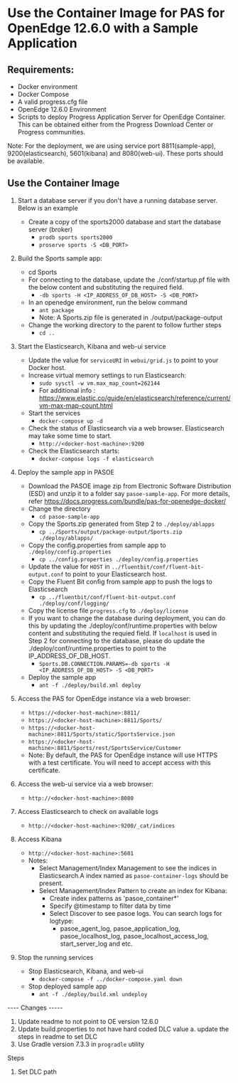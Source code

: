 # Use the Container Image for PAS for OpenEdge 12.6.0 with a Sample Application

## Requirements:
* Docker environment
* Docker Compose
* A valid progress.cfg file
* OpenEdge 12.6.0 Environment
* Scripts to deploy Progress Application Server for OpenEdge Container. This can be obtained either from the Progress Download Center or Progress communities.

Note: For the deployment, we are using service port 8811(sample-app), 9200(elasticsearch), 5601(kibana) and 8080(web-ui). These ports should be available.

## Use the Container Image

1. Start a database server if you don't have a running database server. Below is an example
     * Create a copy of the sports2000 database and start the database server (broker)
        * `prodb sports sports2000`
        * `proserve sports -S <DB_PORT>`

2. Build the Sports sample app:
     * cd Sports
     * For connecting to the database, update the ./conf/startup.pf file with the below content and substituting the required field.
        * `-db sports -H <IP_ADDRESS_OF_DB_HOST> -S <DB_PORT>`
     * In an openedge environment, run the below command
        * `ant package`
        * Note: A Sports.zip file is generated in ./output/package-output
     * Change the working directory to the parent to follow  further steps
        * `cd ..`

3. Start the Elasticsearch, Kibana and web-ui service
     * Update the value for `serviceURI` in `webui/grid.js` to point to your Docker host.
     * Increase virtual memory settings to run Elasticsearch:
        * `sudo sysctl -w vm.max_map_count=262144`
        * For additional info : https://www.elastic.co/guide/en/elasticsearch/reference/current/vm-max-map-count.html
     * Start the services
        * `docker-compose up -d`
     * Check the status of Elasticsearch via a web browser. Elasticsearch may take some time to start.
        * `http://<docker-host-machine>:9200`
     * Check the Elasticsearch starts:
        * `docker-compose logs -f elasticsearch`

4. Deploy the sample app in PASOE
     * Download the PASOE image zip from Electronic Software Distribution (ESD) and unzip it to a folder say `pasoe-sample-app`.
       For more details, refer https://docs.progress.com/bundle/pas-for-openedge-docker/ 
     * Change the directory
        * `cd pasoe-sample-app`
     * Copy the Sports.zip generated from Step 2 to `./deploy/ablapps`
        * `cp ../Sports/output/package-output/Sports.zip ./deploy/ablapps/`
     * Copy the config.properties  from sample app to `./deploy/config.properties`
        * `cp ../config.properties ./deploy/config.properties`
     * Update the value for `HOST` in `../fluentbit/conf/fluent-bit-output.conf` to point to your Elasticsearch host.
     * Copy the Fluent Bit config from sample app to push the logs to Elasticsearch
        * `cp ../fluentbit/conf/fluent-bit-output.conf ./deploy/conf/logging/`
     * Copy the license file `progress.cfg` to `./deploy/license`
     * If you want to change the database during deployment, you can do this by updating the ./deploy/conf/runtime.properties with below content and substituting the requied field. If `localhost` is used in Step 2 for connecting to the database, please do update the ./deploy/conf/runtime.properties to point to the IP_ADDRESS_OF_DB_HOST.
       * `Sports.DB.CONNECTION.PARAMS=-db sports -H <IP_ADDRESS_OF_DB_HOST> -S <DB_PORT>`
     * Deploy the sample app
       * `ant -f ./deploy/build.xml deploy`
5. Access the PAS for OpenEdge instance via a web browser:
     * `https://<docker-host-machine>:8811/`
     * `https://<docker-host-machine>:8811/Sports/`
     * `https://<docker-host-machine>:8811/Sports/static/SportsService.json`
     * `https://<docker-host-machine>:8811/Sports/rest/SportsService/Customer`
     * Note: By default, the PAS for OpenEdge instance will use HTTPS with a test certificate. You will need to accept access with this certificate.

6. Access the web-ui service via a web browser:
     * `http://<docker-host-machine>:8080`

7. Access Elasticsearch to check on available logs
     * `http://<docker-host-machine>:9200/_cat/indices`

8. Access Kibana
     * `http://<docker-host-machine>:5601`
     * Notes:
         * Select Management/Index Management to see the indices in Elasticsearch.A index named as `pasoe-container-logs` should be present.
         * Select Management/Index Pattern to create an index for Kibana:
             * Create index patterns as 'pasoe_container*'
             * Specify @timestamp to filter data by time
             * Select Discover to see pasoe logs. You can search logs for logtype:
                  * pasoe_agent_log, pasoe_application_log, pasoe_localhost_log, pasoe_localhost_access_log, start_server_log and etc.

9. Stop the running services 
     * Stop Elasticsearch, Kibana, and web-ui
        * `docker-compose -f ../docker-compose.yaml down`
     * Stop deployed sample app
        * `ant -f ./deploy/build.xml undeploy`


     


---- Changes -----
1. Update readme to not point to OE version 12.6.0
2. Update build.properties to not have hard coded DLC value
   a. update the steps in readme to set DLC
3. Use Gradle version 7.3.3 in `progradle` utility

Steps
1. Set DLC path